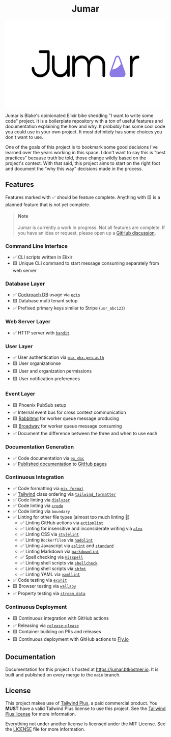 <h1 align="center">
  Jumar
</h1>

<p align="center">
  <img width="575.618" height="273.777" src="./assets/logos/logotype.svg" alt="Jumar">
</p>

Jumar is Blake's opinionated Elixir bike shedding "I want to write some code" project. It is a boilerplate repository with a _ton_ of useful features and documentation explaining the how and why. It _probably_ has some cool code you could use in your own project. It most definitely has some choices you don't want to use.

One of the goals of this project is to bookmark some good decisions I've learned over the years working in this space. I don't want to say this is "best practices" because truth be told, those change wildly based on the project's context. With that said, this project aims to start on the right foot and document the "why this way" decisions made in the process.

## Features

Features marked with ✅ should be feature complete. Anything with 🟨 is a planned feature that is not yet complete.

<blockquote class="neutral">
  <h4 class="neutral"><strong>Note</strong></h4>

  <p>Jumar is currently a work in progress. Not all features are complete. If you have an idea or request, please open up a <a href="https://github.com/btkostner/jumar/discussions">GitHub discussion</a>.</p>
</blockquote>

### Command Line Interface

- ✅ CLI scripts written in Elixir
- 🟨 Unique CLI command to start message consuming separately from web server

### Database Layer

- ✅ [Cockroach DB](https://www.cockroachlabs.com/) usage via [`ecto`](https://hexdocs.pm/ecto/Ecto.html)
- 🟨 Database multi tenant setup
- ✅ Prefixed primary keys similar to Stripe (`usr_abc123`)

### Web Server Layer

- ✅ HTTP server with [`bandit`](https://github.com/mtrudel/bandit)

### User Layer

- ✅ User authentication via [`mix phx.gen.auth`](https://hexdocs.pm/phoenix/mix_phx_gen_auth.html)
- 🟨 User organizationse
- 🟨 User and organization permissions
- 🟨 User notification preferences

### Event Layer

- 🟨 Phoenix PubSub setup
- ✅ Internal event bus for cross context communication
- 🟨 [Rabbitmq](https://www.rabbitmq.com/) for worker queue message producing
- 🟨 [Broadway](https://elixir-broadway.org/) for worker queue message consuming
- ✅ Document the difference between the three and when to use each

### Documentation Generation

- ✅ Code documentation via [`ex_doc`](https://hexdocs.pm/ex_doc/readme.html)
- ✅ [Published documentation](https://jumar.btkostner.io) to [GitHub pages](https://pages.github.com/)

### Continuous Integration

- ✅ Code formatting via [`mix format`](https://hexdocs.pm/mix/main/Mix.Tasks.Format.html)
- ✅ [Tailwind](https://tailwindcss.com/) class ordering via [`tailwind_formatter`](https://github.com/100phlecs/tailwind_formatter)
- ✅ Code linting via [`dialyzer`](https://hexdocs.pm/dialyxir/readme.html)
- ✅ Code linting via [`credo`](https://hexdocs.pm/credo/overview.html)
- ✅ Code linting via `boundary`
- ✅ Linting for other file types (almost too much linting 🤯)
  - ✅ Linting GitHub actions via [`actionlint`](https://github.com/rhysd/actionlint)
  - ✅ Linting for insensitive and inconsiderate writing via [`alex`](https://github.com/get-alex/alex)
  - ✅ Linting CSS via [`stylelint`](https://stylelint.io/)
  - ✅ Linting `Dockerfile`s via [`hadolint`](https://github.com/hadolint/hadolint)
  - ✅ Linting Javascript via [`eslint`](https://eslint.org/) and [`standard`](https://standardjs.com/)
  - ✅ Linting Markdown via [`markdownlint`](https://github.com/DavidAnson/markdownlint)
  - ✅ Spell checking via [`misspell`](https://github.com/client9/misspell)
  - ✅ Linting shell scripts via [`shellcheck`](https://www.shellcheck.net/)
  - ✅ Linting shell scripts via [`shfmt`](https://github.com/mvdan/sh)
  - ✅ Linting YAML via [`yamllint`](https://github.com/adrienverge/yamllint)
- ✅ Code testing via [`exunit`](https://hexdocs.pm/ex_unit/ExUnit.html)
- 🟨 Browser testing via [`wallaby`](https://github.com/elixir-wallaby/wallaby)
- ✅ Property testing via [`stream_data`](https://github.com/whatyouhide/stream_data)

### Continuous Deployment

- 🟨 Continuous integration with GitHub actions
- ✅ Releasing via [`release-please`](https://github.com/googleapis/release-please)
- 🟨 Container building on PRs and releases
- 🟨 Continuous deployment with GitHub actions to [Fly.io](https://fly.io)

## Documentation

Documentation for this project is hosted at <https://jumar.btkostner.io>. It is built and published on every merge to the `main` branch.

## License

This project makes use of [Tailwind Plus](https://tailwindcss.com/plus), a paid commercial product. You **MUST** have a valid Tailwind Plus license to use this project. See the [Tailwind Plus license](https://tailwindcss.com/plus/license) for more information.

Everything not under another license is licensed under the MIT License. See the [LICENSE](./LICENSE.md) file for more information.
